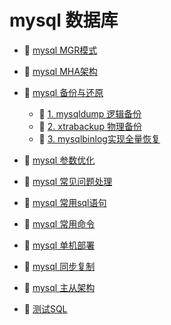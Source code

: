 # mysql 数据库

* 📄 [mysql MGR模式](siyuan://blocks/20230721110442-znmt2g0)
* 📄 [mysql MHA架构](siyuan://blocks/20230610173714-m4q2q53)
* 📑 [mysql 备份与还原](siyuan://blocks/20230610173801-huzfh6b)

  * 📄 [1. mysqldump 逻辑备份](siyuan://blocks/20230808135803-lchlxmd)
  * 📄 [2. xtrabackup 物理备份](siyuan://blocks/20230808140703-lgcwbsp)
  * 📄 [3. mysqlbinlog实现全量恢复](siyuan://blocks/20230808164704-ubhta9w)
* 📄 [mysql 参数优化](siyuan://blocks/20230610173810-vwrax7j)
* 📄 [mysql 常见问题处理](siyuan://blocks/20230610173740-kxei3zi)
* 📄 [mysql 常用sql语句](siyuan://blocks/20230610173758-va8386y)
* 📄 [mysql 常用命令](siyuan://blocks/20230724124520-ts7p8u2)
* 📄 [mysql 单机部署](siyuan://blocks/20230610173758-9h9abmc)
* 📄 [mysql 同步复制](siyuan://blocks/20230721090526-u5c6i8c)
* 📄 [mysql 主从架构](siyuan://blocks/20230610173614-2rznm0a)
* 📄 [测试SQL](siyuan://blocks/20230905171258-osev2wo)

‍

